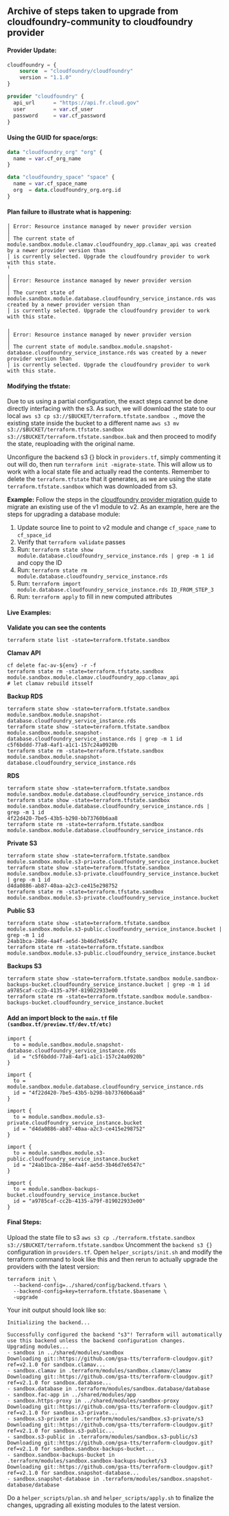## Archive of steps taken to upgrade from cloudfoundry-community to cloudfoundry provider

#### Provider Update:
```tf
cloudfoundry = {
    source  = "cloudfoundry/cloudfoundry"
    version = "1.1.0"
}

provider "cloudfoundry" {
  api_url      = "https://api.fr.cloud.gov"
  user         = var.cf_user
  password     = var.cf_password
}
```

#### Using the GUID for space/orgs:
```tf
data "cloudfoundry_org" "org" {
  name = var.cf_org_name
}

data "cloudfoundry_space" "space" {
  name = var.cf_space_name
  org  = data.cloudfoundry_org.org.id
}
```

#### Plan failure to illustrate what is happening:
```
│ Error: Resource instance managed by newer provider version
│
│ The current state of module.sandbox.module.clamav.cloudfoundry_app.clamav_api was created by a newer provider version than
│ is currently selected. Upgrade the cloudfoundry provider to work with this state.
╵
╷
│ Error: Resource instance managed by newer provider version
│
│ The current state of module.sandbox.module.database.cloudfoundry_service_instance.rds was created by a newer provider version than
│ is currently selected. Upgrade the cloudfoundry provider to work with this state.

╷
│ Error: Resource instance managed by newer provider version
│
│ The current state of module.sandbox.module.snapshot-database.cloudfoundry_service_instance.rds was created by a newer provider version than
│ is currently selected. Upgrade the cloudfoundry provider to work with this state.
```

#### Modifying the tfstate:

Due to us using a partial configuration, the exact steps cannot be done directly interfacing with the s3. As such, we will download the state to our local `aws s3 cp s3://$BUCKET/terraform.tfstate.sandbox .`, move the existing state inside the bucket to a different name `aws s3 mv s3://$BUCKET/terraform.tfstate.sandbox s3://$BUCKET/terraform.tfstate.sandbox.bak` and then proceed to modify the state, reuploading with the original name.

Unconfigure the backend s3 {} block in `providers.tf`, simply commenting it out will do, then run `terraform init -migrate-state`. This will allow us to work with a local state file and actually read the contents. Remember to delete the `terraform.tfstate` that it generates, as we are using the state `terraform.tfstate.sandbox` which was downloaded from s3.

**Example:**
Follow the steps in the [cloudfoundry provider migration guide](https://github.com/cloudfoundry/terraform-provider-cloudfoundry/blob/main/migration-guide/Readme.md) to migrate an existing use of the v1 module to v2. As an example, here are the steps for upgrading a database module:

1. Update source line to point to v2 module and change `cf_space_name` to `cf_space_id`
1. Verify that `terraform validate` passes
1. Run: `terraform state show module.database.cloudfoundry_service_instance.rds | grep -m 1 id` and copy the ID
1. Run: `terraform state rm module.database.cloudfoundry_service_instance.rds`
1. Run: `terraform import module.database.cloudfoundry_service_instance.rds ID_FROM_STEP_3`
1. Run: `terraform apply` to fill in new computed attributes

#### Live Examples:
**Validate you can see the contents**
```
terraform state list -state=terraform.tfstate.sandbox
```

**Clamav API**
```
cf delete fac-av-${env} -r -f
terraform state rm -state=terraform.tfstate.sandbox module.sandbox.module.clamav.cloudfoundry_app.clamav_api
# let clamav rebuild itsself
```

**Backup RDS**
```
terraform state show -state=terraform.tfstate.sandbox module.sandbox.module.snapshot-database.cloudfoundry_service_instance.rds
terraform state show -state=terraform.tfstate.sandbox module.sandbox.module.snapshot-database.cloudfoundry_service_instance.rds | grep -m 1 id
c5f6bddd-77a8-4af1-a1c1-157c24a0920b
terraform state rm -state=terraform.tfstate.sandbox module.sandbox.module.snapshot-database.cloudfoundry_service_instance.rds
```

**RDS**
```
terraform state show -state=terraform.tfstate.sandbox module.sandbox.module.database.cloudfoundry_service_instance.rds
terraform state show -state=terraform.tfstate.sandbox module.sandbox.module.database.cloudfoundry_service_instance.rds | grep -m 1 id
4f22d420-7be5-43b5-b298-bb73760b6aa8
terraform state rm -state=terraform.tfstate.sandbox module.sandbox.module.database.cloudfoundry_service_instance.rds
```

**Private S3**
```
terraform state show -state=terraform.tfstate.sandbox module.sandbox.module.s3-private.cloudfoundry_service_instance.bucket
terraform state show -state=terraform.tfstate.sandbox module.sandbox.module.s3-private.cloudfoundry_service_instance.bucket | grep -m 1 id
d4da0886-ab87-40aa-a2c3-ce415e298752
terraform state rm -state=terraform.tfstate.sandbox module.sandbox.module.s3-private.cloudfoundry_service_instance.bucket
```

**Public S3**
```
terraform state show -state=terraform.tfstate.sandbox module.sandbox.module.s3-public.cloudfoundry_service_instance.bucket | grep -m 1 id
24ab1bca-286e-4a4f-ae5d-3b46d7e6547c
terraform state rm -state=terraform.tfstate.sandbox module.sandbox.module.s3-public.cloudfoundry_service_instance.bucket
```

**Backups S3**
```
terraform state show -state=terraform.tfstate.sandbox module.sandbox-backups-bucket.cloudfoundry_service_instance.bucket | grep -m 1 id
a9785caf-cc2b-4135-a79f-819022933e00
terraform state rm -state=terraform.tfstate.sandbox module.sandbox-backups-bucket.cloudfoundry_service_instance.bucket
```

#### Add an import block to the `main.tf` file `(sandbox.tf/preview.tf/dev.tf/etc)`
```
import {
  to = module.sandbox.module.snapshot-database.cloudfoundry_service_instance.rds
  id = "c5f6bddd-77a8-4af1-a1c1-157c24a0920b"
}

import {
  to = module.sandbox.module.database.cloudfoundry_service_instance.rds
  id = "4f22d420-7be5-43b5-b298-bb73760b6aa8"
}

import {
  to = module.sandbox.module.s3-private.cloudfoundry_service_instance.bucket
  id = "d4da0886-ab87-40aa-a2c3-ce415e298752"
}

import {
  to = module.sandbox.module.s3-public.cloudfoundry_service_instance.bucket
  id = "24ab1bca-286e-4a4f-ae5d-3b46d7e6547c"
}

import {
  to = module.sandbox-backups-bucket.cloudfoundry_service_instance.bucket
  id = "a9785caf-cc2b-4135-a79f-819022933e00"
}
```

#### Final Steps:
Upload the state file to s3 `aws s3 cp ./terraform.tfstate.sandbox s3://$BUCKET/terraform.tfstate.sandbox`
Uncomment the `backend s3 {}` configuration in `providers.tf`.
Open `helper_scripts/init.sh` and modify the terraform command to look like this and then rerun to actually upgrade the providers with the latest version:
```
terraform init \
  --backend-config=../shared/config/backend.tfvars \
  --backend-config=key=terraform.tfstate.$basename \
  -upgrade
```

Your init output should look like so:
```
Initializing the backend...

Successfully configured the backend "s3"! Terraform will automatically
use this backend unless the backend configuration changes.
Upgrading modules...
- sandbox in ../shared/modules/sandbox
Downloading git::https://github.com/gsa-tts/terraform-cloudgov.git?ref=v2.1.0 for sandbox.clamav...
- sandbox.clamav in .terraform/modules/sandbox.clamav/clamav
Downloading git::https://github.com/gsa-tts/terraform-cloudgov.git?ref=v2.1.0 for sandbox.database...
- sandbox.database in .terraform/modules/sandbox.database/database
- sandbox.fac-app in ../shared/modules/app
- sandbox.https-proxy in ../shared/modules/sandbox-proxy
Downloading git::https://github.com/gsa-tts/terraform-cloudgov.git?ref=v2.1.0 for sandbox.s3-private...
- sandbox.s3-private in .terraform/modules/sandbox.s3-private/s3
Downloading git::https://github.com/gsa-tts/terraform-cloudgov.git?ref=v2.1.0 for sandbox.s3-public...
- sandbox.s3-public in .terraform/modules/sandbox.s3-public/s3
Downloading git::https://github.com/gsa-tts/terraform-cloudgov.git?ref=v2.1.0 for sandbox.sandbox-backups-bucket...
- sandbox.sandbox-backups-bucket in .terraform/modules/sandbox.sandbox-backups-bucket/s3
Downloading git::https://github.com/gsa-tts/terraform-cloudgov.git?ref=v2.1.0 for sandbox.snapshot-database...
- sandbox.snapshot-database in .terraform/modules/sandbox.snapshot-database/database
```

Do a `helper_scripts/plan.sh` and `helper_scripts/apply.sh` to finalize the changes, upgrading all existing modules to the latest version.
